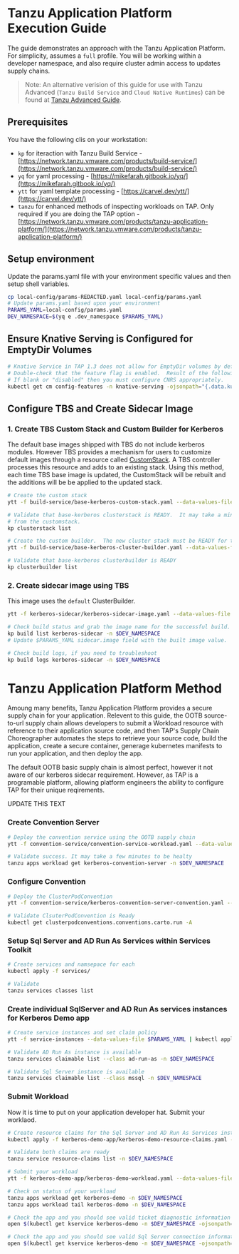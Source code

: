 # Tanzu Application Platform Execution Guide

The guide demonstrates an approach with the Tanzu Application Platform.  For simplicity, assumes a `full` profile.  You will be working within a developer namespace, and also require cluster admin access to updates supply chains.

>Note: An alternative verision of this guide for use with Tanzu Advanced (`Tanzu Build Service` and `Cloud Native Runtimes`) can be found at [Tanzu Advanced Guide](./ta-guide.md).

## Prerequisites

You have the following clis on your workstation:

- `kp` for iteraction with Tanzu Build Service - [https://network.tanzu.vmware.com/products/build-service/](https://network.tanzu.vmware.com/products/build-service/)
- `yq` for yaml processing - [https://mikefarah.gitbook.io/yq/](https://mikefarah.gitbook.io/yq/)
- `ytt` for yaml template processing - [https://carvel.dev/ytt/](https://carvel.dev/ytt/)
- `tanzu` for enhanced methods of inspecting workloads on TAP.  Only required if you are doing the TAP option - [https://network.tanzu.vmware.com/products/tanzu-application-platform/](https://network.tanzu.vmware.com/products/tanzu-application-platform/)

## Setup environment

Update the params.yaml file with your environment specific values and then setup shell variables.

```bash
cp local-config/params-REDACTED.yaml local-config/params.yaml
# Update params.yaml based upon your environment
PARAMS_YAML=local-config/params.yaml
DEV_NAMESPACE=$(yq e .dev_namespace $PARAMS_YAML)
```

## Ensure Knative Serving is Configured for EmptyDir Volumes

```bash
# Knative Service in TAP 1.3 does not allow for EmptyDir volumes by default. This must be enabed via feature flag.
# Double-check that the feature flag is enabled.  Result of the following command should be "enabled".
# If blank or "disabled" then you must configure CNRS appropriately.
kubectl get cm config-features -n knative-serving -ojsonpath="{.data.kubernetes\.podspec-volumes-emptydir}"
```

## Configure TBS and Create Sidecar Image

### 1. Create TBS Custom Stack and Custom Builder for Kerberos

The default base images shipped with TBS do not include kerberos modules.  However TBS provides a mechanism for users to customize default images through a resource called [CustomStack](https://docs.vmware.com/en/Tanzu-Build-Service/1.6/vmware-tanzu-build-service/GUID-managing-custom-stacks.html).  A TBS controller processes this resource and adds to an existing stack.  Using this method, each time TBS base image is updated, the CustomStack will be rebuilt and the additions will be be applied to the updated stack.

```bash
# Create the custom stack
ytt -f build-service/base-kerberos-custom-stack.yaml --data-values-file $PARAMS_YAML | kubectl apply -n $DEV_NAMESPACE -f -

# Validate that base-kerberos clusterstack is READY.  It may take a minute or so for the operator to create the clusterstack 
# from the customstack.
kp clusterstack list

# Create the custom builder.  The new cluster stack must be READY for the builder to be successful
ytt -f build-service/base-kerberos-cluster-builder.yaml --data-values-file $PARAMS_YAML | kubectl apply  -f -

# Validate that base-kerberos clusterbuilder is READY
kp clusterbuilder list
```

### 2. Create sidecar image using TBS

This image uses the `default` ClusterBuilder.  

```bash
ytt -f kerberos-sidecar/kerberos-sidecar-image.yaml --data-values-file $PARAMS_YAML | kubectl apply -n $DEV_NAMESPACE -f -

# Check build status and grab the image name for the successful build. 
kp build list kerberos-sidecar -n $DEV_NAMESPACE
# Update $PARAMS_YAML sidecar.image field with the built image value.

# Check build logs, if you need to troubleshoot
kp build logs kerberos-sidecar -n $DEV_NAMESPACE
```

# Tanzu Application Platform Method

Amoung many benefits, Tanzu Application Platform provides a secure supply chain for your application.  Relevent to this guide, the OOTB source-to-url supply chain allows developers to submit a Workload resource with reference to their application source code, and then TAP's Supply Chain Choreographer automates the steps to retrieve your source code, build the application, create a secure container, generage kubernetes manifests to run your application, and then deploy the app.

The default OOTB basic supply chain is almost perfect, however it not aware of our kerberos sidecar requirement.  However, as TAP is a programable platform, allowing platform engineers the ability to configure TAP for their unique reqirements.  

UPDATE THIS TEXT

### Create Convention Server

```bash
# Deploy the convention service using the OOTB supply chain
ytt -f convention-service/convention-service-workload.yaml --data-values-file $PARAMS_YAML | kubectl apply -n $DEV_NAMESPACE -f -

# Validate success. It may take a few minutes to be healty
tanzu apps workload get kerberos-convention-server -n $DEV_NAMESPACE
```

### Configure Convention

```bash
# Deploy the ClusterPodConvention
ytt -f convention-service/kerberos-convention-server-convention.yaml --data-values-file $PARAMS_YAML | kubectl apply -n $DEV_NAMESPACE -f -

# Validate ClsuterPodConvention is Ready
kubectl get clusterpodconventions.conventions.carto.run -A
```

### Setup Sql Server and AD Run As Services within Services Toolkit

```bash
# Create services and namsepace for each
kubectl apply -f services/

# Validate
tanzu services classes list
```

### Create individual SqlServer and AD Run As services instances for Kerberos Demo app

```bash
# Create service instances and set claim policy
ytt -f service-instances --data-values-file $PARAMS_YAML | kubectl apply -f -

# Validate AD Run As instance is available
tanzu services claimable list --class ad-run-as -n $DEV_NAMESPACE

# Validate Sql Server instance is available
tanzu services claimable list --class mssql -n $DEV_NAMESPACE
```

### Submit Workload

Now it is time to put on your application developer hat.  Submit your worklaod.

```bash
# Create resource claims for the Sql Server and AD Run As Services instances
kubectl apply -f kerberos-demo-app/kerberos-demo-resource-claims.yaml -n $DEV_NAMESPACE

# Validate both claims are ready
tanzu service resource-claims list -n $DEV_NAMESPACE

# Submit your workload
ytt -f kerberos-demo-app/kerberos-demo-workload.yaml --data-values-file $PARAMS_YAML | kubectl apply -n $DEV_NAMESPACE -f -

# Check on status of your workload
tanzu apps workload get kerberos-demo -n $DEV_NAMESPACE
tanzu apps workload tail kerberos-demo -n $DEV_NAMESPACE

# Check the app and you should see valid ticket diagnostic information
open $(kubectl get kservice kerberos-demo -n $DEV_NAMESPACE -ojsonpath="{.status.url}")/diag

# Check the app and you should see valid Sql Server connection information
open $(kubectl get kservice kerberos-demo -n $DEV_NAMESPACE -ojsonpath="{.status.url}")/sql

```
